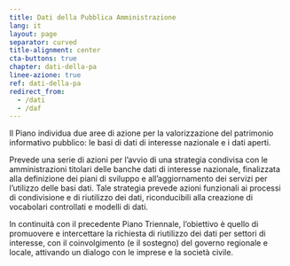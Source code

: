 ```yaml
---
title: Dati della Pubblica Amministrazione
lang: it
layout: page
separator: curved
title-alignment: center
cta-buttons: true
chapter: dati-della-pa
linee-azione: true
ref: dati-della-pa
redirect_from:
  - /dati
  - /daf
---
```

Il Piano individua due aree di azione per la valorizzazione del patrimonio
informativo pubblico: le basi di dati di interesse nazionale e i dati aperti.

Prevede una serie di azioni per l’avvio di una strategia condivisa con le
amministrazioni titolari delle banche dati di interesse nazionale, finalizzata
alla definizione dei piani di sviluppo e all’aggiornamento dei servizi per
l’utilizzo delle basi dati. Tale strategia prevede azioni funzionali ai processi
di condivisione e di riutilizzo dei dati, riconducibili alla creazione di
vocabolari controllati e modelli di dati.

In continuità con il precedente Piano Triennale, l’obiettivo è quello di
promuovere e intercettare la richiesta di riutilizzo dei dati per settori di
interesse, con il coinvolgimento (e il sostegno) del governo regionale e locale,
attivando un dialogo con le imprese e la società civile. 
